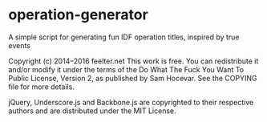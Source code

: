 # operation-generator
A simple script for generating fun IDF operation titles, inspired by true events

Copyright (c) 2014–2016 feelter.net
This work is free. You can redistribute it and/or modify it under the
terms of the Do What The Fuck You Want To Public License, Version 2,
as published by Sam Hocevar. See the COPYING file for more details.

jQuery, Underscore.js and Backbone.js are copyrighted to their respective authors
and are distributed under the MIT License.
